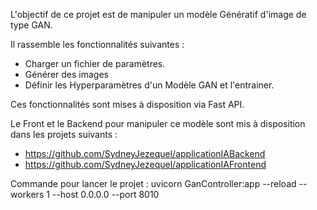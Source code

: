L'objectif de ce projet est de manipuler un modèle Génératif d'image de type GAN.

Il rassemble les fonctionnalités suivantes :
- Charger un fichier de paramètres.
- Générer des images
- Définir les Hyperparamètres d'un Modèle GAN et l'entrainer.

Ces fonctionnalités sont mises à disposition via Fast API.

Le Front et le Backend pour manipuler ce modèle sont mis à disposition dans les projets suivants :
- https://github.com/SydneyJezequel/applicationIABackend
- https://github.com/SydneyJezequel/applicationIAFrontend

Commande pour lancer le projet :
uvicorn GanController:app --reload --workers 1 --host 0.0.0.0 --port 8010

